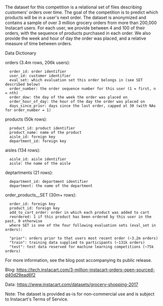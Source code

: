 The dataset for this competition is a relational set of files describing customers' orders over time. The goal of the competition is to predict which products will be in a user's next order. The dataset is anonymized and contains a sample of over 3 million grocery orders from more than 200,000 Instacart users. For each user, we provide between 4 and 100 of their orders, with the sequence of products purchased in each order. We also provide the week and hour of day the order was placed, and a relative measure of time between orders.

Data Dictionary
  
  orders (3.4m rows, 206k users):

      order_id: order identifier
      user_id: customer identifier
      eval_set: which evaluation set this order belongs in (see SET described below)
      order_number: the order sequence number for this user (1 = first, n = nth)
      order_dow: the day of the week the order was placed on
      order_hour_of_day: the hour of the day the order was placed on
      days_since_prior: days since the last order, capped at 30 (with NAs for order_number = 1)
      
      
  products (50k rows):

      product_id: product identifier
      product_name: name of the product
      aisle_id: foreign key
      department_id: foreign key


aisles (134 rows):

      aisle_id: aisle identifier
      aisle: the name of the aisle


deptartments (21 rows):

      department_id: department identifier
      department: the name of the department


order_products__SET (30m+ rows):

      order_id: foreign key
      product_id: foreign key
      add_to_cart_order: order in which each product was added to cart
      reordered: 1 if this product has been ordered by this user in the past, 0 otherwise
      where SET is one of the four following evaluation sets (eval_set in orders):

      "prior": orders prior to that users most recent order (~3.2m orders)
      "train": training data supplied to participants (~131k orders)
      "test": test data reserved for machine learning competitions (~75k orders)
      
For more information, see the blog post accompanying its public release.
  
  Blog: https://tech.instacart.com/3-million-instacart-orders-open-sourced-d40d29ead6f2
  
  Data: https://www.instacart.com/datasets/grocery-shopping-2017
    
Note: The dataset is provided as-is for non-commercial use and is subject to Instacart's Terms of Service.
